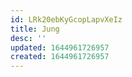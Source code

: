 ```yaml
---
id: LRk20ebKyGcopLapvXeIz
title: Jung
desc: ''
updated: 1644961726957
created: 1644961726957
---
```


